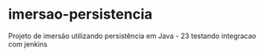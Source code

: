 # imersao-persistencia
Projeto de imersão utilizando persistência em Java - 23
testando integracao com jenkins
